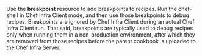 Use the **breakpoint** resource to add breakpoints to recipes. Run the
chef-shell in Chef Infra Client mode, and then use those breakpoints to
debug recipes. Breakpoints are ignored by Chef Infra Client during an
actual Chef Infra Client run. That said, breakpoints are typically used
to debug recipes only when running them in a non-production environment,
after which they are removed from those recipes before the parent
cookbook is uploaded to the Chef Infra Server.